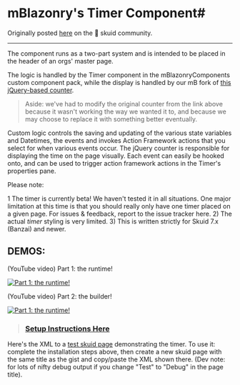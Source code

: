 # mBlazonry's Timer Component#

Originally posted [here](https://community.skuid.com/skuid/topics/timer-component-time-tasks-with-hooks-on-action-framework-events) on the :octopus: skuid community. 

----------

The component runs as a two-part system and is intended to be placed in the header of an orgs' master page. 

The logic is handled by the Timer component in the mBlazonryComponents custom component pack, while the display is handled by our mB fork of [this jQuery-based counter](https://sophilabs.github.io/jquery-counter/). 

> Aside: we've had to modify the original counter from the link above because it wasn't working the way we wanted it to, and because we may choose to replace it with something better eventually. 

Custom logic controls the saving and updating of the various state variables and Datetimes, the events and invokes Action Framework actions that you select for when various events occur. The jQuery counter is responsible for displaying the time on the page visually. Each event can easily be hooked onto, and can be used to trigger action framework actions in the Timer's properties pane.

Please note: 

1 The timer is currently beta! We haven't tested it in all situations. One major limitation at this time is that you should really only have one timer placed on a given page. For issues & feedback, report to the issue tracker here. 
2) The actual *timer* styling is very limited. 
3) This is written strictly for Skuid 7.x (Banzai) and newer. 

## DEMOS:  ## 

(YouTube video) Part 1: the runtime!

[![Part 1: the runtime!](https://img.youtube.com/vi/k0yAfYj-HJI/maxresdefault.jpg)](https://youtu.be/k0yAfYj-HJI "Timer component - runtime demo!")

(YouTube video) Part 2: the builder!

[![Part 1: the runtime!](https://img.youtube.com/vi/vJ2nSqk-kJs/maxresdefault.jpg)](https://youtu.be/vJ2nSqk-kJs "Timer component - builder demo!")


> ### [Setup Instructions Here](INSTALLATION.md) ###


Here's the XML to a [test skuid page](https://gist.github.com/aklef/fbf1fd4995e4d2bb25211410788f7f77) demonstrating the timer. To use it: complete the installation steps above, then create a new skuid page with the same title as the gist and copy/paste the XML shown there. 
(Dev note: for lots of nifty debug output if you change "Test" to "Debug" in the page title). 